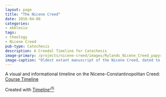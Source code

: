 ```yaml
---
layout: page
title: "The Nicene Creed"
date: 2016-04-06
categories:
- ekklesia
tags:
- theology
- Nicene Creed
pub-type: Catechesis
description: A Creedal Timeline for Catechesis
image-primary: /projects/nicene-creed/images/Rylands_Nicene_Creed_papyrus.jpg
image-caption: "Oldest extant manuscript of the Nicene Creed, dated to the 5th Century"
---
```

A visual and informational timeline on the Nicene-Constantinopolitan Creed:
[Course Timeline](/projects/nicene-creed/index.html)

Created with <a href="https://timeline.knightlab.com/" target="_blank">Timeline<sup>JS</sup></a>
